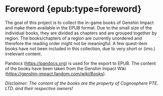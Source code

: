 # Foreword {epub:type=foreword}

The goal of this project is to collect the in-game books of Genshin Impact and make them available
in the EPUB format. Due to the small size of the individual books, they are divided as chapters
and are grouped together by region. The books/chapters of a region are currently unordered and therefore
the reading order might not be meaningful. A few quest-item books have not been included in this
collection, due to very short or (imo.) irrelevant content.

Pandocs (https://pandocs.org) is used for the export to EPUB. The content of the books
have been taken from the Genshin Impact Wiki (https://genshin-impact.fandom.com/wiki/Books).

*Disclaimer: The content of the books are the property of Cognosphere PTE. LTD. and their
respective owners!*
